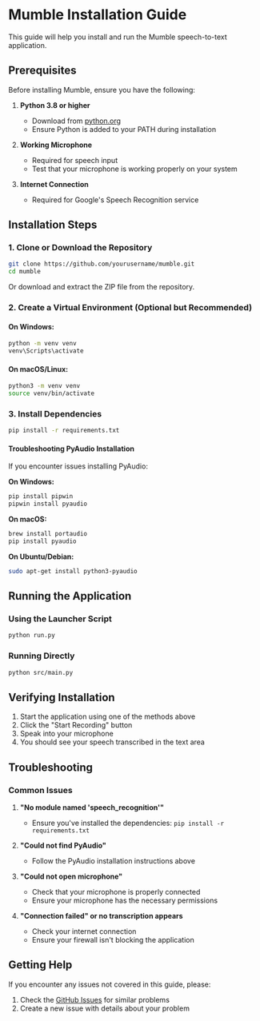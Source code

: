 # Mumble Installation Guide

This guide will help you install and run the Mumble speech-to-text application.

## Prerequisites

Before installing Mumble, ensure you have the following:

1. **Python 3.8 or higher**
   - Download from [python.org](https://www.python.org/downloads/)
   - Ensure Python is added to your PATH during installation

2. **Working Microphone**
   - Required for speech input
   - Test that your microphone is working properly on your system

3. **Internet Connection**
   - Required for Google's Speech Recognition service

## Installation Steps

### 1. Clone or Download the Repository

```bash
git clone https://github.com/yourusername/mumble.git
cd mumble
```

Or download and extract the ZIP file from the repository.

### 2. Create a Virtual Environment (Optional but Recommended)

#### On Windows:
```bash
python -m venv venv
venv\Scripts\activate
```

#### On macOS/Linux:
```bash
python3 -m venv venv
source venv/bin/activate
```

### 3. Install Dependencies

```bash
pip install -r requirements.txt
```

#### Troubleshooting PyAudio Installation

If you encounter issues installing PyAudio:

**On Windows:**
```bash
pip install pipwin
pipwin install pyaudio
```

**On macOS:**
```bash
brew install portaudio
pip install pyaudio
```

**On Ubuntu/Debian:**
```bash
sudo apt-get install python3-pyaudio
```

## Running the Application

### Using the Launcher Script

```bash
python run.py
```

### Running Directly

```bash
python src/main.py
```

## Verifying Installation

1. Start the application using one of the methods above
2. Click the "Start Recording" button
3. Speak into your microphone
4. You should see your speech transcribed in the text area

## Troubleshooting

### Common Issues

1. **"No module named 'speech_recognition'"**
   - Ensure you've installed the dependencies: `pip install -r requirements.txt`

2. **"Could not find PyAudio"**
   - Follow the PyAudio installation instructions above

3. **"Could not open microphone"**
   - Check that your microphone is properly connected
   - Ensure your microphone has the necessary permissions

4. **"Connection failed" or no transcription appears**
   - Check your internet connection
   - Ensure your firewall isn't blocking the application

## Getting Help

If you encounter any issues not covered in this guide, please:

1. Check the [GitHub Issues](https://github.com/yourusername/mumble/issues) for similar problems
2. Create a new issue with details about your problem 